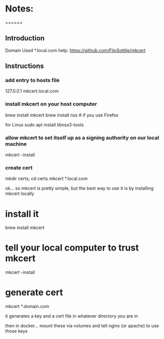 # Notes:
======
## Introduction

Domain Used *.local.com
help: https://github.com/FiloSottile/mkcert

## Instructions
### add entry to hosts file
127.0.0.1 mkcert.local.com

### install mkcert on your host computer
brew install mkcert
brew install nss # if you use Firefox

for Linux
sudo apt install libnss3-tools


### allow mkcert to set itself up as a signing authority on our local machine
mkcert -install

### create cert
mkdir certs; cd certs
mkcert *.local.com



ok... so mkcert is pretty simple, but the best way to use it is by installing mkcert locally
# install it
brew install mkcert

# tell your local computer to trust mkcert
mkcert -install

# generate cert
mkcert *.domain.com

it generates a key and a cert file in whatever directory you are in

then in docker...
mount these via volumes
and tell nginx (or apache) to use those keys 
